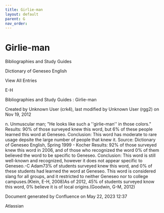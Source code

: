 ```yaml
---
title: Girlie-man
layout: default
parent: G
nav_order:
---
```


# Girlie-man

Bibliographies and Study Guides

Dictionary of Geneseo English

View All Entries

E-H

Bibliographies and Study Guides : Girlie-man

Created by  Unknown User (crk4), last modified by  Unknown User (rgg2) on Nov 19, 2012

n. Unmuscular man; &quot;He looks like such a ''girlie-man'' in those colors.&quot; Results: 90% of those surveyed knew this word, but 6% of these people learned this word at Geneseo. Conclusion: This word has moderate to rare usage depsite the large number of people that knew it. Source: Dictionary of Geneseo English, Spring 1999 - Kocher Results: 92% of those surveyed knew this word in 2006, and of those who recognized the word 0% of them believed the word to be specific to Geneseo. Conclusion: This word is still well-known and recognized, however it does not appear specific to Geneseo.-C Adam73% of students surveyed knew this word, and 0% of these students had learned the word at Geneseo. This word is considered slang for all groups, and it restricted to neither Geneseo nor to college campuses.(Klein, E-H, 2008)As of 2012, 45% of students surveyed know this word, 0% believe it is of local origins.(Goodwin, G-M, 2012)

Document generated by Confluence on May 22, 2023 12:37

Atlassian
